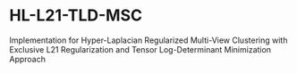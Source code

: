# HL-L21-TLD-MSC
Implementation for Hyper-Laplacian Regularized Multi-View Clustering with Exclusive L21 Regularization and Tensor Log-Determinant Minimization Approach
